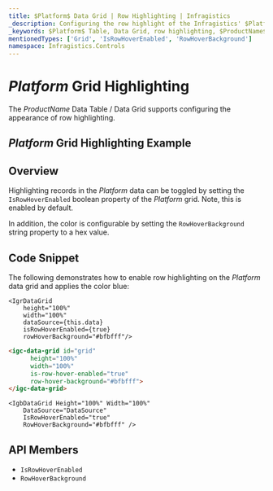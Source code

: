 ```yaml
---
title: $Platform$ Data Grid | Row Highlighting | Infragistics
_description: Configuring the row highlight of the Infragistics' $Platform$ data grid on mouse over. Learn how to configure row highlight for the $ProductName$ table.
_keywords: $Platform$ Table, Data Grid, row highlighting, $ProductName$, Infragistics
mentionedTypes: ['Grid', 'IsRowHoverEnabled', 'RowHoverBackground']
namespace: Infragistics.Controls
---
```


# $Platform$ Grid Highlighting

The $ProductName$ Data Table / Data Grid supports configuring the appearance of row highlighting.

## $Platform$ Grid Highlighting Example


<code-view style="height: 600px"
           data-demos-base-url="{environment:dvDemosBaseUrl}"
           iframe-src="{environment:dvDemosBaseUrl}/grids/data-grid-row-highlighting"
           alt="$Platform$ Grid Highlighting Example"
           github-src="grids/data-grid/row-highlighting">
</code-view>

<div class="divider--half"></div>

## Overview

Highlighting records in the $Platform$ data can be toggled by setting the `IsRowHoverEnabled` boolean property of the $Platform$ grid. Note, this is enabled by default.

In addition, the color is configurable by setting the `RowHoverBackground` string property to a hex value.

## Code Snippet

The following demonstrates how to enable row highlighting on the $Platform$ data grid and applies the color blue:

```tsx
<IgrDataGrid
    height="100%"
    width="100%"
    dataSource={this.data}
    isRowHoverEnabled={true}
    rowHoverBackground="#bfbfff"/>
```

```html
<igc-data-grid id="grid"
      height="100%"
      width="100%"
      is-row-hover-enabled="true"
      row-hover-background="#bfbfff">
</igc-data-grid>
```

```razor
<IgbDataGrid Height="100%" Width="100%"
    DataSource="DataSource"
    IsRowHoverEnabled="true"
    RowHoverBackground="#bfbfff" />
```

 ## API Members

 - `IsRowHoverEnabled`
 - `RowHoverBackground`